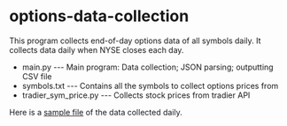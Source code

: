 # options-data-collection

This program collects end-of-day options data of all symbols daily. It collects data daily when NYSE closes each day.

- main.py --- Main program: Data collection; JSON parsing; outputting CSV file
- symbols.txt --- Contains all the symbols to collect options prices from
- tradier_sym_price.py --- Collects stock prices from tradier API

Here is a [sample file](https://drive.google.com/file/d/12HiD-4-GOeBbq8XK5j0cD4mFiFgKeYRL/view?usp=sharing) of the data collected daily.
